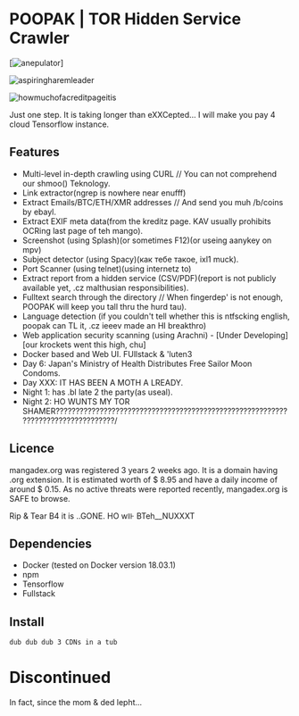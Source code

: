 # POOPAK | TOR Hidden Service Crawler


[![anepulator](https://user-images.githubusercontent.com/90988117/134017825-b0d440c6-6f9e-403f-92ce-ec2cfb899480.jpg)]

![aspiringharemleader](https://user-images.githubusercontent.com/90988117/134018231-e6883fe6-7fb0-469a-a4f9-08aefd5eea66.jpg)

![howmuchofacreditpageitis](https://user-images.githubusercontent.com/90988117/134018378-50e58095-19fd-4636-b95a-7a961bd62aaf.jpg)


Just one step. It is taking longer than eXXCepted... I will make you pay 4 cloud Tensorflow instance.

## Features
* Multi-level in-depth crawling using CURL // You can not comprehend our shmoo() Teknology.
* Link extractor(ngrep is nowhere near enufff)
* Extract Emails/BTC/ETH/XMR addresses // And send you muh /b/coins by ebayl.
* Extract EXIF meta data(from the kreditz page. KAV usually prohibits OCRing last page of teh mango).
* Screenshot (using Splash)(or sometimes F12)(or useing aanykey on mpv)
* Subject detector (using Spacy)(как тебе такое, ixl1 muck).
* Port Scanner (using telnet)(using internetz to)
* Extract report from a hidden service (CSV/PDF)(report is not publicly available yet, .cz malthusian responsibilities).
* Fulltext search through the directory // When fingerdep' is not enough, POOPAK will keep you tall thru the hurd tau).
* Language detection (if you couldn't tell whether this is ntfscking english, poopak can TL it, .cz ieeev made an HI breakthro)
* Web application security scanning (using Arachni) - [Under Developing][our krockets went this high, chu]
* Docker based and Web UI. FUllstack & 'luten3
* Day 6: Japan's Ministry of Health Distributes Free Sailor Moon Condoms.
* Day XXX: IT HAS BEEN A MOTH A LREADY.
* Night 1: has .bl late 2 the party(as useal).
* Night 2: HO WUNTS MY TOR SHAMER?????????????????????????????????????????????????????????????????????????????????/

## Licence
mangadex.org was registered 3 years 2 weeks ago. It is a domain having .org extension. It is estimated worth of $ 8.95 and have a daily income of around $ 0.15. As no active threats were reported recently, mangadex.org is SAFE to browse.


Rip & Tear B4 it is ..GONE. HO w⊪ BTeh__NUXXXT



## Dependencies 

-   Docker (tested on Docker version 18.03.1)
-   npm
-   Tensorflow
-   Fullstack

## Install
```
dub dub dub 3 CDNs in a tub
```


# Discontinued
In fact, since the mom & ded lepht...
